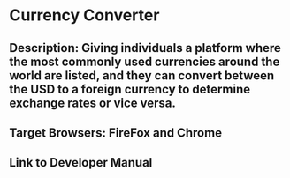 # Currency Converter

## Description: Giving individuals a platform where the most commonly used currencies around the world are listed, and they can convert between the USD to a foreign currency to determine exchange rates or vice versa. 

## Target Browsers: FireFox and Chrome

## Link to Developer Manual
